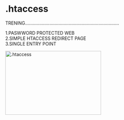 # .htaccess
TRENING.........................................................................

1.PASWWORD PROTECTED WEB</br>
2.SIMPLE HTACCESS REDIRECT PAGE</br>
3.SINGLE ENTRY POINT

<img src="https://www.drupal.org/files/project-images/htaccess.jpg" alt=".htaccess" width="300" height="200">
